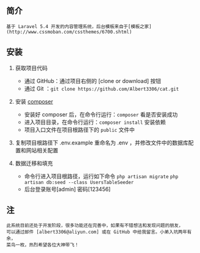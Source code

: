 ## 简介

    基于 Laravel 5.4 开发的内容管理系统，后台模板来自于[模板之家](http://www.cssmoban.com/cssthemes/6700.shtml)

## 安装

1. 获取项目代码
    * 通过 GitHub：通过项目右侧的 [clone or download] 按钮 
    * 通过 Git   ：`git clone https://github.com/Albert3306/cat.git`

2. 安装 [composer](https://getcomposer.org/download/)
    * 安装好 composer 后，在命令行运行：`composer` 看是否安装成功
    * 进入项目目录，在命令行运行：`composer install` 安装依赖
    * 项目入口文件在项目根路径下的 `public` 文件中

3. 复制项目根路径下 .env.example 重命名为 .env ，并修改文件中的数据库配置和网站相关配置

4. 数据迁移和填充
    * 命令行进入项目根路径，运行如下命令
        `php artisan migrate`
        `php artisan db:seed --class UsersTableSeeder`
    * 后台登录账号[admin] 密码[123456]

## 注
    此系统目前还处于开发阶段，很多功能还在完善中，如果有不错想法和发现问题的朋友，
    可以通过邮件 [albert3306@aliyun.com] 或在 GitHub 中给我留言。小弟入坑两年有余，
    菜鸟一枚，热烈希望各位大神带飞！
